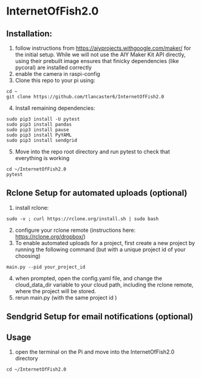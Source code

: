 # InternetOfFish2.0


## Installation:

1) follow instructions from https://aiyprojects.withgoogle.com/maker/ for the initial setup.
While we will not use the AIY Maker Kit API directly, using their prebuilt image ensures
that finicky dependencies (like pycoral) are installed correctly
2) enable the camera in raspi-config
3) Clone this repo to your pi using:
```
cd ~
git clone https://github.com/tlancaster6/InternetOfFish2.0
```
4) Install remaining dependencies:
```
sudo pip3 install -U pytest
sudo pip3 install pandas
sudo pip3 install pause
sudo pip3 install PyYAML
sudo pip3 install sendgrid
```

5) Move into the repo root directory and run pytest to check that everything is working
```
cd ~/InternetOfFish2.0
pytest
```

## Rclone Setup for automated uploads (optional)
1) install rclone:
```
sudo -v ; curl https://rclone.org/install.sh | sudo bash
```
2) configure your rclone remote (instructions here: https://rclone.org/dropbox/)
3) To enable automated uploads for a project, first create a new project by running the following command
   (but with a unique project id of your choosing)
```commandline
main.py --pid your_project_id
```
4) when prompted, open the config.yaml file, and change the cloud_data_dir variable to your cloud path,
including the rclone remote, where the project will be stored.
5) rerun main.py (with the same project id )

## Sendgrid Setup for email notifications (optional)

## Usage
1) open the terminal on the Pi and move into the InternetOfFish2.0 directory
```
cd ~/InternetOfFish2.0
```

